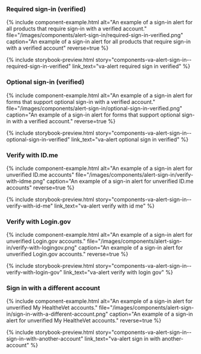 ### Required sign-in (verified)
{% include component-example.html alt="An example of a sign-in alert for all products that require sign-in with a verified account." file="/images/components/alert-sign-in/required-sign-in-verified.png" caption="An example of a sign-in alert for all products that require sign-in with a verified account" reverse=true %}

{% include storybook-preview.html story="components-va-alert-sign-in--required-sign-in-verified" link_text="va-alert required sign in verified" %}

### Optional sign-in (verified)
{% include component-example.html alt="An example of a sign-in alert for forms that support optional sign-in with a verified account." file="/images/components/alert-sign-in/optional-sign-in-verified.png" caption="An example of a sign-in alert for forms that support optional sign-in with a verified account." reverse=true %}

{% include storybook-preview.html story="components-va-alert-sign-in--optional-sign-in-verified" link_text="va-alert optional sign in verified" %}

### Verify with ID.me
{% include component-example.html alt="An example of a sign-in alert for unverified ID.me accounts" file="/images/components/alert-sign-in/verify-with-idme.png" caption="An example of a sign-in alert for unverified ID.me accounts" reverse=true %}

{% include storybook-preview.html story="components-va-alert-sign-in--verify-with-id-me" link_text="va-alert verify with id me" %}

### Verify with Login.gov
{% include component-example.html alt="An example of a sign-in alert for unverified Login.gov accounts." file="/images/components/alert-sign-in/verify-with-logingov.png" caption="An example of a sign-in alert for unverified Login.gov accounts." reverse=true %}

{% include storybook-preview.html story="components-va-alert-sign-in--verify-with-login-gov" link_text="va-alert verify with login gov" %}

### Sign in with a different account
{% include component-example.html alt="An example of a sign-in alert for unverified My HealtheVet accounts." file="/images/components/alert-sign-in/sign-in-with-a-different-account.png" caption="An example of a sign-in alert for unverified My HealtheVet accounts." reverse=true %}

{% include storybook-preview.html story="components-va-alert-sign-in--sign-in-with-another-account" link_text="va-alert sign in with another-account" %}
